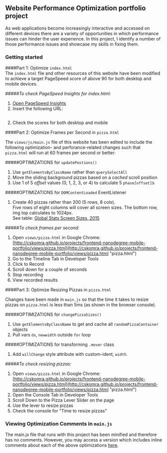 ## Website Performance Optimization portfolio project

As web applications become increasingly interactive and accessed on different devices there are a variety of opportunities in which performance issues can hinder the user experience. In this project, I identify a number of those performance issues and showcase my skills in fixing them.

### Getting started

####Part 1: Optimize `index.html`  
The `index.html` file and other resources of this website have been modified to achieve a target PageSpeed score of above 90 for both desktop and mobile devices.

#####*To check PageSpeed Insights for index.html:*

1. [Open PageSpeed Insights](https://developers.google.com/speed/pagespeed/insights/ "PageSpeed Insights") 
1. Insert the following URL:  
 ```http://cskomra.github.io/projects/frontend-nanodegree-mobile-portfolio/index.html
  ```
2. Check the scores for both desktop and mobile


####Part 2: Optimize Frames per Second in `pizza.html`

The `views/js/main.js` file of this website has been edited to include the following optimization- and perforance-related changes such that `pizza.html` will run at 60 frames per second or better:

#####OPTIMIZATIONS for `updatePostions()`
1. Use `getElementsByClassName` rather than `querySelectAll`
2. Move the sliding background pizzas based on a *cached* scroll position
3. Use 1 of 5 *offset* values (0, 1, 2, 3, or 4) to calculate 5 `phase[offset]`s

#####OPTIMIZATIONS for `DOMContentLoaded` EventListener
1. Create 40 pizzas rather than 200 (5 rows, 8 cols).  
Five rows of eight columns will cover all screen sizes.  The bottom row, img top calculates to 1024px.  
See table:  [Global Stats Screen Sizes, 2015](http://www.hobo-web.co.uk/wp-content/uploads/G-ww-mar-may-2015.jpg "Global Statistics on Screen Sizes, 2015")  


#####*To check frames per second:*
1. Open `views/pizza.html` in Google Chrome:  
[http://cskomra.github.io/projects/frontend-nanodegree-mobile-portfolio/views/pizza.html](http://cskomra.github.io/projects/frontend-nanodegree-mobile-portfolio/views/pizza.html "pizza.html")
2. Go to the Timeline Tab in Developer Tools
3. Click to Record
4. Scroll down for a couple of seconds
5. Stop recording
6. View recorded results

####Part 3: Optimize Resizing Pizzas in `pizza.html`

Changes have been made in `main.js` so that the time it takes to resize pizzas on `pizza.html` is less than 5ms (as shown in the browser console).

#####OPTIMIZATIONS for `changePizzaSizes()`
1. Use `getElementsByClassName` to get and cache all `randomPizzaContainer` objects
2. Pull vars `dx`, `newwidth` outside `for` loop

#####OPTIMIZATIONS for transforming `.mover` class
1. Add `willChange` style attribute with custom-ident, `width`.

#####*To check resizing pizzas:*
1. Open `views/pizza.html` in Google Chrome:  
[http://cskomra.github.io/projects/frontend-nanodegree-mobile-portfolio/views/pizza.html](http://cskomra.github.io/projects/frontend-nanodegree-mobile-portfolio/views/pizza.html "pizza.html")
2. Open the Console Tab in Developer Tools
3. Scroll Down to the Pizza Lever Slider on the page
4. Use the lever to resize pizzas
5. Check the console for "Time to resize pizzas"

### Viewing Optimization Comments in `main.js`
The main.js file that runs with this project has been minified and therefore has no comments.  However, you may access a version which includes inline comments about each of the above optimizations [here](https://github.com/cskomra/cskomra.github.io/blob/master/projects/frontend-nanodegree-mobile-portfolio/views/js/main-withComments.js "main.js with optimization comments"). 